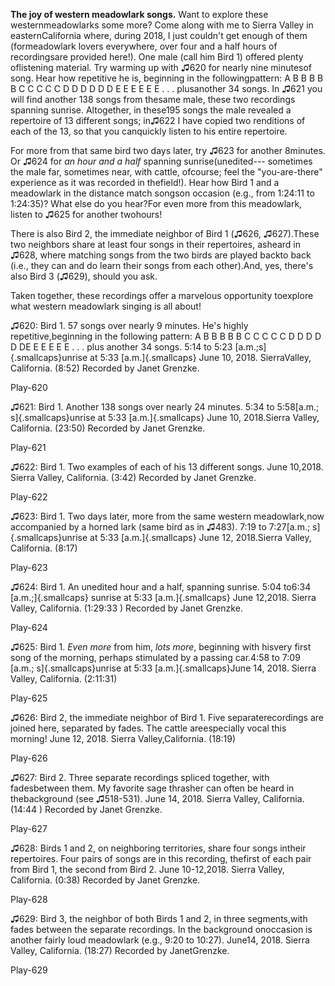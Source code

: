 **The joy of western meadowlark songs.** Want to explore these westernmeadowlarks some more? Come along with me to Sierra Valley in easternCalifornia where, during 2018, I just couldn't get enough of them (formeadowlark lovers everywhere, over four and a half hours of recordingsare provided here!). One male (call him Bird 1) offered plenty oflistening material. Try warming up with ♫620 for nearly nine minutesof song. Hear how repetitive he is, beginning in the followingpattern: A B B B B B C C C C C D D D D D D E E E E E E . . . plusanother 34 songs. In ♫621 you will find another 138 songs from thesame male, these two recordings spanning sunrise. Altogether, in these195 songs the male revealed a repertoire of 13 different songs; in♫622 I have copied two renditions of each of the 13, so that you canquickly listen to his entire repertoire.

For more from that same bird two days later, try ♫623 for another 8minutes. Or ♫624 for *an hour and a half* spanning sunrise(unedited--- sometimes the male far, sometimes near, with cattle, ofcourse; feel the "you-are-there" experience as it was recorded in thefield!). Hear how Bird 1 and a meadowlark in the distance match songson occasion (e.g., from 1:24:11 to 1:24:35)? What else do you hear?For even more from this meadowlark, listen to ♫625 for another twohours!

There is also Bird 2, the immediate neighbor of Bird 1 (♫626, ♫627).These two neighbors share at least four songs in their repertoires, asheard in ♫628, where matching songs from the two birds are played backto back (i.e., they can and do learn their songs from each other).And, yes, there's also Bird 3 (♫629), should you ask.

Taken together, these recordings offer a marvelous opportunity toexplore what western meadowlark singing is all about!

♫620: Bird 1. 57 songs over nearly 9 minutes. He's highly repetitive,beginning in the following pattern: A B B B B B C C C C C D D D D D DE E E E E E . . . plus another 34 songs. 5:14 to 5:23 [a.m.;s]{.smallcaps}unrise at 5:33 [a.m.]{.smallcaps} June 10, 2018. SierraValley, California. (8:52) Recorded by Janet Grenzke.

Play-620

♫621: Bird 1. Another 138 songs over nearly 24 minutes. 5:34 to 5:58[a.m.; s]{.smallcaps}unrise at 5:33 [a.m.]{.smallcaps} June 10, 2018.Sierra Valley, California. (23:50) Recorded by Janet Grenzke.

Play-621

♫622: Bird 1. Two examples of each of his 13 different songs. June 10,2018. Sierra Valley, California. (3:42) Recorded by Janet Grenzke.

Play-622

♫623: Bird 1. Two days later, more from the same western meadowlark,now accompanied by a horned lark (same bird as in ♫483). 7:19 to 7:27[a.m.; s]{.smallcaps}unrise at 5:33 [a.m.]{.smallcaps} June 12, 2018.Sierra Valley, California. (8:17)

Play-623

♫624: Bird 1. An unedited hour and a half, spanning sunrise. 5:04 to6:34 [a.m.;]{.smallcaps} sunrise at 5:33 [a.m.]{.smallcaps} June 12,2018. Sierra Valley, California. (1:29:33 ) Recorded by Janet Grenzke.

Play-624

♫625: Bird 1. *Even more* from him, *lots more*, beginning with hisvery first song of the morning, perhaps stimulated by a passing car.4:58 to 7:09 [a.m.; s]{.smallcaps}unrise at 5:33 [a.m.]{.smallcaps}June 14, 2018. Sierra Valley, California. (2:11:31)

Play-625

♫626: Bird 2, the immediate neighbor of Bird 1. Five separaterecordings are joined here, separated by fades. The cattle areespecially vocal this morning! June 12, 2018. Sierra Valley,California. (18:19)

Play-626

♫627: Bird 2. Three separate recordings spliced together, with fadesbetween them. My favorite sage thrasher can often be heard in thebackground (see ♫518-531). June 14, 2018. Sierra Valley, California.(14:44 ) Recorded by Janet Grenzke.

Play-627

♫628: Birds 1 and 2, on neighboring territories, share four songs intheir repertoires. Four pairs of songs are in this recording, thefirst of each pair from Bird 1, the second from Bird 2. June 10-12,2018. Sierra Valley, California. (0:38) Recorded by Janet Grenzke.

Play-628

♫629: Bird 3, the neighbor of both Birds 1 and 2, in three segments,with fades between the separate recordings. In the background onoccasion is another fairly loud meadowlark (e.g., 9:20 to 10:27). June14, 2018. Sierra Valley, California. (18:27) Recorded by JanetGrenzke.

Play-629
